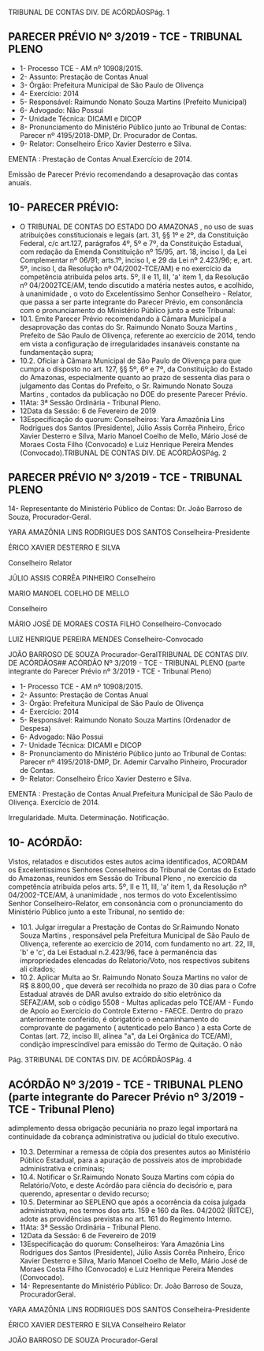 TRIBUNAL DE CONTAS DIV. DE ACÓRDÃOSPág. 1

## PARECER PRÉVIO Nº 3/2019 - TCE - TRIBUNAL PLENO

- 1- Processo TCE - AM nº 10908/2015.
- 2- Assunto: Prestação de Contas Anual
- 3- Órgão: Prefeitura Municipal de São Paulo de Olivença
- 4- Exercício: 2014
- 5- Responsável: Raimundo Nonato Souza Martins (Prefeito Municipal)
- 6- Advogado: Não Possui
- 7- Unidade Técnica: DICAMI e DICOP
- 8- Pronunciamento  do  Ministério  Público  junto  ao  Tribunal  de  Contas: Parecer  nº 4195/2018-DMP, Dr. Procurador de Contas.
- 9- Relator: Conselheiro Érico Xavier Desterro e Silva.

EMENTA :  Prestação de Contas Anual.Exercício de 2014.

Emissão de Parecer Prévio recomendando a desaprovação das contas anuais.

## 10-  PARECER PRÉVIO:

- O  TRIBUNAL  DE  CONTAS  DO  ESTADO  DO  AMAZONAS ,  no  uso  de  suas atribuições constitucionais e legais (art. 31, §§ 1º e 2º, da Constituição Federal, c/c art.127, parágrafos 4º, 5º e 7º, da Constituição Estadual, com redação da Emenda Constituição nº 15/95,  art.  18,  inciso  I,  da  Lei  Complementar  nº  06/91;  arts.1º,  inciso  I,  e  29  da  Lei  nº 2.423/96;  e,  art.  5º,  inciso  I,  da  Resolução  nº  04/2002-TCE/AM)  e  no  exercício  da competência  atribuída  pelos  arts.  5º,  II  e  11,  III,  'a'  item  1,  da  Resolução  nº  04/2002TCE/AM, tendo discutido a matéria nestes autos, e acolhido, à unanimidade ,  o  voto  do Excelentíssimo Senhor Conselheiro - Relator, que passa a ser parte integrante do Parecer Prévio, em consonância com o pronunciamento do Ministério Público junto a este Tribunal:
- 10.1. Emite  Parecer  Prévio  recomendando  à  Câmara  Municipal  a desaprovação das contas do Sr. Raimundo Nonato Souza Martins , Prefeito  de  São  Paulo  de  Olivença,  referente  ao  exercício  de  2014, tendo em vista a configuração de irregularidades insanáveis constante na fundamentação supra;
- 10.2. Oficiar à Câmara Municipal de Sâo Paulo de Olivença para que cumpra o  disposto  no  art.  127,  §§  5º,  6º  e  7º,  da  Constituição  do  Estado  do Amazonas,  especialmente  quanto  ao  prazo  de  sessenta  dias  para  o julgamento  das  Contas  do  Prefeito,  o Sr.  Raimundo  Nonato  Souza Martins , contados da publicação no DOE do presente Parecer Prévio.
- 11Ata: 3ª Sessão Ordinária - Tribunal Pleno.
- 12Data da Sessão: 6 de Fevereiro de 2019
- 13Especificação  do  quorum: Conselheiros: Yara  Amazônia  Lins  Rodrigues  dos Santos (Presidente), Júlio Assis Corrêa Pinheiro, Érico Xavier Desterro e Silva, Mario Manoel  Coelho  de  Mello,  Mário  José  de  Moraes  Costa  Filho  (Convocado)  e  Luiz Henrique Pereira Mendes (Convocado).TRIBUNAL DE CONTAS DIV. DE ACÓRDÃOSPág. 2

## PARECER PRÉVIO Nº 3/2019 - TCE - TRIBUNAL PLENO

14-  Representante  do  Ministério  Público  de  Contas: Dr. João  Barroso  de  Souza, Procurador-Geral.

YARA AMAZÔNIA LINS RODRIGUES DOS SANTOS Conselheira-Presidente

ÉRICO XAVIER DESTERRO E SILVA

Conselheiro Relator

JÚLIO ASSIS CORRÊA PINHEIRO Conselheiro

MARIO MANOEL COELHO DE MELLO

Conselheiro

MÁRIO JOSÉ DE MORAES COSTA FILHO Conselheiro-Convocado

LUIZ HENRIQUE PEREIRA MENDES Conselheiro-Convocado

JOÃO BARROSO DE SOUZA Procurador-GeralTRIBUNAL DE CONTAS DIV. DE ACÓRDÃOS## ACÓRDÃO Nº 3/2019 - TCE - TRIBUNAL PLENO (parte integrante do Parecer Prévio nº 3/2019 - TCE - Tribunal Pleno)

- 1- Processo TCE - AM nº 10908/2015.
- 2- Assunto: Prestação de Contas Anual
- 3- Órgão: Prefeitura Municipal de São Paulo de Olivença
- 4- Exercício: 2014
- 5- Responsável: Raimundo Nonato Souza Martins (Ordenador de Despesa)
- 6- Advogado: Não Possui
- 7- Unidade Técnica: DICAMI e DICOP
- 8- Pronunciamento  do  Ministério  Público  junto  ao  Tribunal  de  Contas: Parecer  nº 4195/2018-DMP, Dr. Ademir Carvalho Pinheiro, Procurador de Contas.
- 9- Relator: Conselheiro Érico Xavier Desterro e Silva.

EMENTA : Prestação  de  Contas  Anual.Prefeitura Municipal  de  São  Paulo  de  Olivença.  Exercício  de 2014.

Irregularidade. Multa. Determinação. Notificação.

## 10-  ACÓRDÃO:

Vistos, relatados e discutidos estes autos acima identificados, ACORDAM os Excelentíssimos Senhores Conselheiros do Tribunal de Contas do Estado do Amazonas, reunidos em Sessão do Tribunal Pleno , no exercício da competência atribuída pelos arts. 5º, II e 11, III, 'a' item 1, da Resolução nº 04/2002-TCE/AM, à unanimidade , nos termos do voto Excelentíssimo Senhor Conselheiro-Relator, em consonância com o pronunciamento do Ministério Público junto a este Tribunal, no sentido de:

- 10.1. Julgar irregular a Prestação de Contas do Sr.Raimundo Nonato Souza Martins , responsável  pela  Prefeitura Municipal de  São  Paulo  de Olivença, referente ao exercício de 2014, com fundamento no art. 22, III, 'b' e 'c', da Lei Estadual n.2.423/96, face à permanência  das impropriedades elencadas do Relatorio/Voto, nos respectivos subitens ali citados;
- 10.2. Aplicar Multa ao Sr. Raimundo Nonato Souza Martins no valor de R$ 8.800,00 ,  que  deverá  ser  recolhida  no  prazo  de  30  dias  para  o  Cofre Estadual através de DAR  avulso extraído do sítio eletrônico da SEFAZ/AM, sob o código 5508 - Multas aplicadas pelo TCE/AM - Fundo de Apoio ao Exercício do Controle Externo - FAECE. Dentro do prazo anteriormente conferido, é obrigatório o encaminhamento do comprovante de pagamento ( autenticado pelo Banco ) a esta Corte de Contas  (art.  72,  inciso  III,  alínea  "a",  da  Lei  Orgânica  do  TCE/AM), condição  imprescindível  para  emissão  do  Termo  de  Quitação.  O  não

Pág. 3TRIBUNAL DE CONTAS DIV. DE ACÓRDÃOSPág. 4

## ACÓRDÃO Nº 3/2019 - TCE - TRIBUNAL PLENO (parte integrante do Parecer Prévio nº 3/2019 - TCE - Tribunal Pleno)

adimplemento dessa obrigação  pecuniária  no  prazo  legal  importará  na continuidade da cobrança administrativa ou judicial do título executivo.

- 10.3. Determinar a  remessa  de  cópia  dos  presentes  autos  ao  Ministério Público  Estadual,  para  a  apuração  de  possíveis  atos  de  improbidade administrativa e criminais;
- 10.4. Notificar o Sr.Raimundo  Nonato  Souza  Martins com  cópia  do Relatório/Voto,  e  deste  Acórdão  para  ciência  do  decisório  e,  para querendo, apresentar o devido recurso;
- 10.5. Determinar ao  SEPLENO  que  após  a  ocorrência  da  coisa  julgada administrativa, nos termos dos arts. 159 e 160 da Res. 04/2002 (RITCE), adote as providências previstas no art. 161 do Regimento Interno.
- 11Ata: 3ª Sessão Ordinária - Tribunal Pleno.
- 12Data da Sessão: 6 de Fevereiro de 2019
- 13Especificação  do  quorum: Conselheiros: Yara  Amazônia  Lins  Rodrigues  dos Santos (Presidente), Júlio Assis Corrêa Pinheiro, Érico Xavier Desterro e Silva, Mario Manoel  Coelho  de  Mello,  Mário  José  de  Moraes  Costa  Filho  (Convocado)  e  Luiz Henrique Pereira Mendes (Convocado).
- 14-  Representante do Ministério Público: Dr. João Barroso de Souza, ProcuradorGeral.

YARA AMAZÔNIA LINS RODRIGUES DOS SANTOS Conselheira-Presidente

ÉRICO XAVIER DESTERRO E SILVA Conselheiro Relator

JOÃO BARROSO DE SOUZA Procurador-Geral